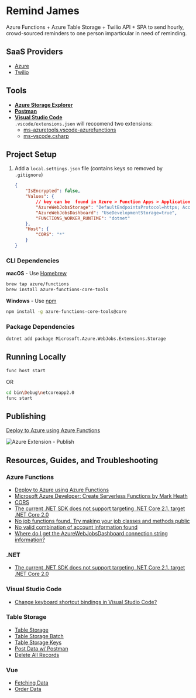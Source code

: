 # Remind James

Azure Functions + Azure Table Storage + Twilio API + SPA to send hourly, crowd-sourced reminders to one person imparticular in need of reminding.

## SaaS Providers

* [Azure](https://portal.azure.com/)
* [Twilio](https://www.twilio.com/console/)

## Tools

* [**Azure Storage Explorer**](https://azure.microsoft.com/en-us/features/storage-explorer/)
* [**Postman**](https://www.getpostman.com/)
* [**Visual Studio Code**](https://code.visualstudio.com/)  
 `.vscode/extensions.json` will reccomend two extensions:  
  * [ms-azuretools.vscode-azurefunctions](https://github.com/Microsoft/vscode-azurefunctions)
  * [ms-vscode.csharp](https://github.com/OmniSharp/omnisharp-vscode)

## Project Setup

1. Add a `local.settings.json` file (contains keys so removed by `.gitignore`)

    ```json
    {
        "IsEncrypted": false,
        "Values": {
            // key can be  found in Azure > Function Apps > Application Settings
            "AzureWebJobsStorage": "DefaultEndpointsProtocol=https; AccountName=remindjames; AccountKey=C5oYKn/wbj6CJh3/i8zyYnng0rfeyqQoFUY0h7DWZrLniW36cZ +sgcS5lwtxafh7RgLh8fPa+Mfl3+bQH7N45g===true", 
            "AzureWebJobsDashboard": "UseDevelopmentStorage=true",
            "FUNCTIONS_WORKER_RUNTIME": "dotnet"
        },
        "Host": {
            "CORS": "*"
        }
    }
    ```

### CLI Dependencies

**macOS** - Use [Homebrew](https://brew.sh/)

```bash
brew tap azure/functions
brew install azure-functions-core-tools
```

**Windows** - Use [npm](https://nodejs.org/en/)

```bash
npm install -g azure-functions-core-tools@core
```

### Package Dependencies

```bash
dotnet add package Microsoft.Azure.WebJobs.Extensions.Storage
```

## Running Locally

```bash
func host start
```

OR

```bash
cd bin\Debug\netcoreapp2.0
func start
```

## Publishing

[Deploy to Azure using Azure Functions](https://code.visualstudio.com/tutorials/functions-extension/getting-started)

![Azure Extension - Publish](https://i.imgur.com/JmBcCMa.png)

## Resources, Guides, and Troubleshooting

### Azure Functions

* [Deploy to Azure using Azure Functions](https://code.visualstudio.com/tutorials/functions-extension/getting-started)
* [Microsoft Azure Developer: Create Serverless Functions by Mark Heath](https://app.pluralsight.com/library/courses/microsoft-azure-serverless-functions-create/table-of-contents)
* [CORS](https://stackoverflow.com/q/43767255/1366033)
* [The current .NET SDK does not support targeting .NET Core 2.1. target .NET Core 2.0](https://stackoverflow.com/q/49171623/1366033)
* [No job functions found. Try making your job classes and methods public](https://stackoverflow.com/q/44643347/1366033)
* [No valid combination of account information found](https://stackoverflow.com/q/13913589/1366033)
* [Where do I get the AzureWebJobsDashboard connection string information?](https://stackoverflow.com/q/27580264/1366033)

### .NET

* [The current .NET SDK does not support targeting .NET Core 2.1. target .NET Core 2.0](https://stackoverflow.com/q/49171623/1366033)

### Visual Studio Code

* [Change keyboard shortcut bindings in Visual Studio Code?](https://stackoverflow.com/a/33791170/1366033)

### Table Storage

* [Table Storage](https://docs.microsoft.com/en-us/azure/cosmos-db/table-storage-how-to-use-dotnet#delete-a-table)
* [Table Storage Batch](https://docs.microsoft.com/en-us/azure/visual-studio/vs-storage-aspnet5-getting-started-tables#insert-a-batch-of-entities)
* [Table Storage Keys](https://blog.maartenballiauw.be/post/2012/10/08/what-partitionkey-and-rowkey-are-for-in-windows-azure-table-storage.html)
* [Post Data w/ Postman](https://stackoverflow.com/a/45213695/1366033)
* [Delete All Records](https://stackoverflow.com/q/26326413/1366033)

### Vue

* [Fetching Data](https://www.sitepoint.com/fetching-data-third-party-api-vue-axios/)
* [Order Data](https://stackoverflow.com/a/40512856/1366033)